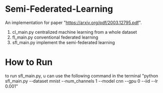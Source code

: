 # Semi-Federated-Learning
An implementation for paper "https://arxiv.org/pdf/2003.12795.pdf".
1. cl_main.py centralized machine learning from a whole dataset
2. fl_main.py conventional federated learning 
3. sfl_main.py implement the semi-federated learning
# How to Run
to run sfl_main.py, u can use the following command in the terminal
"python sfl_main.py --dataset mnist --num_channels 1 --model cnn --gpu 0 --iid --lr 0.001"
